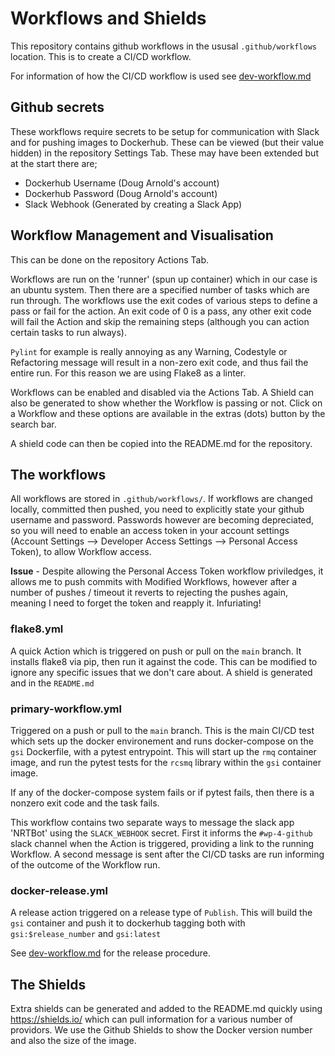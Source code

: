 # Workflows and Shields

This repository contains github workflows in the ususal `.github/workflows`
location. This is to create a CI/CD workflow.

For information of how the CI/CD workflow is used see
[dev-workflow.md](dev-workflow.md)

## Github secrets
These workflows require secrets to be setup for communication with Slack and
for pushing images to Dockerhub. These can be viewed (but their value hidden)
in the repository Settings Tab. These may have been extended but at the start
there are;
* Dockerhub Username (Doug Arnold's account)
* Dockerhub Password (Doug Arnold's account)
* Slack Webhook (Generated by creating a Slack App)

## Workflow Management and Visualisation
This can be done on the repository Actions Tab.

Workflows are run on the 'runner' (spun up container) which in our case is an
ubuntu system. Then there are a specified number of tasks which are run
through. The workflows use the exit codes of various steps to define a pass
or fail for the action. An exit code of 0 is a pass, any other exit code will
fail the Action and skip the remaining steps (although you can action certain
tasks to run always).

`Pylint` for example is really annoying as any Warning, Codestyle or
Refactoring message will result in a non-zero exit code, and thus fail the
entire run. For this reason we are using Flake8 as a linter.

Workflows can be enabled and disabled via the Actions Tab. A Shield can also be
generated to show whether the Workflow is passing or not. Click on a Workflow
and these options are available in the extras (dots) button by the search bar.

A shield code can then be copied into the README.md for the repository.


## The workflows

All workflows are stored in `.github/workflows/`. If workflows are changed
locally, committed then pushed, you need to explicitly state your github
username and password. Passwords however are becoming depreciated, so you will
need to enable an access token in your account settings (Account Settings -->
Developer Access Settings --> Personal Access Token), to allow Workflow access.

**Issue** - Despite allowing the Personal Access Token workflow priviledges, 
it allows me to push commits with Modified Workflows,
however after a number of pushes / timeout it reverts to rejecting the pushes
again, meaning I need to forget the token and reapply it. Infuriating!

### flake8.yml
A quick Action which is triggered on push or pull on the `main` branch.
It installs flake8 via pip, then run it against the code. This can be modified
to ignore any specific issues that we don't care about. A shield is generated
and in the `README.md`

### primary-workflow.yml
Triggered on a push or pull to the `main` branch. This is the main CI/CD test
which sets up the docker environement and runs docker-compose on the `gsi`
Dockerfile, with a pytest entrypoint. This will start up the `rmq` container
image, and run the pytest tests for the `rcsmq` library within the `gsi`
container image.

If any of the docker-compose system fails or if pytest fails, then there is a
nonzero exit code and the task fails.

This workflow contains two separate ways to message the slack app 'NRTBot'
using the `SLACK_WEBHOOK` secret.
First it informs the `#wp-4-github` slack channel when the Action is triggered,
providing a link to the running Workflow. A second message is sent after the
CI/CD tasks are run informing of the outcome of the Workflow run.


### docker-release.yml
A release action triggered on a release type of `Publish`. This will build
the `gsi` container and push it to dockerhub tagging both with
`gsi:$release_number` and `gsi:latest`

See [dev-workflow.md](dev-workflow.md) for the release procedure.


## The Shields
Extra shields can be generated and added to the README.md quickly using
https://shields.io/ which can pull information for a various number of
providors. We use the Github Shields to show the Docker version number and
also the size of the image.
